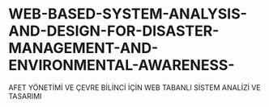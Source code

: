 # WEB-BASED-SYSTEM-ANALYSIS-AND-DESIGN-FOR-DISASTER-MANAGEMENT-AND-ENVIRONMENTAL-AWARENESS-
AFET YÖNETİMİ VE ÇEVRE BİLİNCİ İÇİN WEB TABANLI SİSTEM ANALİZİ VE TASARIMI
